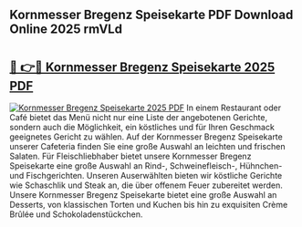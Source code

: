 ## Kornmesser Bregenz Speisekarte PDF Download Online 2025 rmVLd

# <h2><a href="http://gcbkm1d.nevu.top/?p=Kornmesser+Bregenz+Speisekarte">🔗 👉🔴 Kornmesser Bregenz Speisekarte 2025 PDF</a></h2>

[![Kornmesser Bregenz Speisekarte 2025 PDF](https://i.imgur.com/dBaPXMq.png)](http://gcbkm1d.nevu.top/?p=Kornmesser+Bregenz+Speisekarte)
In einem Restaurant oder Café bietet das Menü nicht nur eine Liste der angebotenen Gerichte, sondern auch die Möglichkeit, ein köstliches und für Ihren Geschmack geeignetes Gericht zu wählen. Auf der Kornmesser Bregenz Speisekarte unserer Cafeteria finden Sie eine große Auswahl an leichten und frischen Salaten. Für Fleischliebhaber bietet unsere Kornmesser Bregenz Speisekarte eine große Auswahl an Rind-, Schweinefleisch-, Hühnchen- und Fischgerichten. Unseren Auserwählten bieten wir köstliche Gerichte wie Schaschlik und Steak an, die über offenem Feuer zubereitet werden. Unsere Kornmesser Bregenz Speisekarte bietet eine große Auswahl an Desserts, von klassischen Torten und Kuchen bis hin zu exquisiten Crème Brûlée und Schokoladenstückchen.
